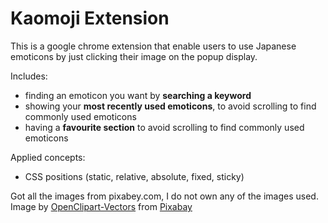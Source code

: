 # Kaomoji Extension
This is a google chrome extension that enable users to use Japanese emoticons by just clicking their image on the popup display.

Includes:
  - finding an emoticon you want by **searching a keyword**
  - showing your **most recently used emoticons**, to avoid scrolling to find commonly used emoticons
  - having a **favourite section** to avoid scrolling to find commonly used emoticons


Applied concepts:
  - CSS positions (static, relative, absolute, fixed, sticky)

  
Got all the images from pixabey.com, I do not own any of the images used.
Image by <a href="https://pixabay.com/users/openclipart-vectors-30363/?utm_source=link-attribution&amp;utm_medium=referral&amp;utm_campaign=image&amp;utm_content=1294834">OpenClipart-Vectors</a> from <a href="https://pixabay.com/?utm_source=link-attribution&amp;utm_medium=referral&amp;utm_campaign=image&amp;utm_content=1294834">Pixabay</a>
